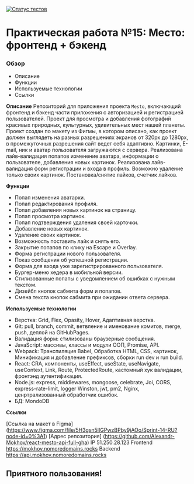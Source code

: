 [![Статус тестов](../../actions/workflows/tests.yml/badge.svg)](../../actions/workflows/tests.yml)

# Практическая работа №15: Место: фронтенд + бэкенд

### Обзор
* Описание
* Функции
* Используемые технологии
* Ссылки

**Описание**
Репозиторий для приложения проекта `Mesto`, включающий фронтенд и бэкенд части приложения с авторизацией и регистрацией пользователей.
Проект для просмотра и добавления фотографий красивых природных, культурных, удивительных мест нашей планеты.
Проект создан по макету из Фигмы, в котором описано, как проект должен выглядеть на разных разрешениях экранов от 320px до 1280px, в промежуточных разрешения сайт ведет себя адаптивно.
Картинки, E-mail, ник и аватар пользователя загружаются с сервера.
Реализована лайв-валидация попапов изменение аватара, информации о пользователе, добавления новых картинок.
Реализована лайв-валидация форм регистрации и входа в профиль.
Возможно удаление только своих картинок.
Постановка/снятие лайков, счетчик лайков.

**Функции**
* Попап изменения аватарки.
* Попап редактирования профиля.
* Попап добавления новых картинок на страницу.
* Попап просмотра картинок.
* Попап подтверждения удаления своей карточки.
* Добавление новых картинок.
* Удаление своих картинок.
* Возможность поставить лайк и снять его.
* Закрытие попапов по клику на Escape и Overlay.
* Форма регистрации нового пользователя.
* Показ сообщения об успешной регистрации.
* Форма для входа уже зарегистрированного пользователя.
* Бургер-меню хедера в мобильной версии.
* Стилизованные попапы с уведомлением об ошибках с нужным текстом.
* Дизейбл кнопок сабмита форм и попапов.
* Смена текста кнопок сабмита при ожидании ответа сервера.

**Используемые технологии**

* Верстка: Grid, Flex, Opasity, Hover, Адаптивная верстка.
* Git: pull, branch, commit, ветвление и именование комитов, merge, push, деплой на GitHubPages.
* Валидация форм: стилизованы браузерные сообщения.
* JavaScript: массивы, классы и модули ООП, Promise, API.
* Webpack: Транспиляция Babel, Обработка HTML, CSS, картинок, Минификация и добавление префиксов, сборки run dev и run build.
* React: CRA, компоненты, useEffect, useState, useNavigate, useContext, Link, Route, ProtectedRoute, кастомный хук валидации, фронтэнд аутентификация.
* Node.js: express, middlewares, mongoose, celebrate, Joi, CORS, express-rate-limit, logger Winston, jwt, pm2, Nginx, ценртрализованный обработчик ошибок.
* БД: MondoDB

**Ссылки**

[Ссылка на макет в Figma] (https://www.figma.com/file/5H3gsn5lIGPwzBPby9jAOo/Sprint-14-RU?node-id=0%3A1)
[Адрес репозитория] (https://github.com/Alexandr-Mokhov/react-mesto-api-full-gha)
IP 51.250.28.123
Frontend https://mokhov.nomoredomains.rocks
Backend https://api.mokhov.nomoredomains.rocks

## Приятного пользования!
